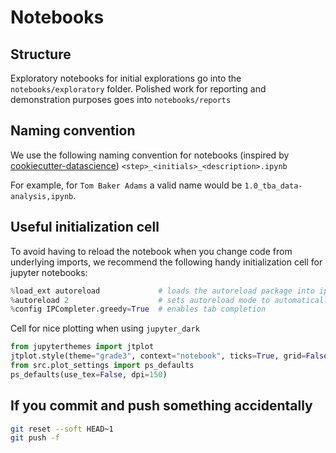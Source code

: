 # Notebooks

## Structure

Exploratory notebooks for initial explorations go into the `notebooks/exploratory` folder.
Polished work for reporting and demonstration purposes goes into `notebooks/reports`

## Naming convention

We use the following naming convention for notebooks (inspired by [cookiecutter-datascience](https://drivendata.github.io/cookiecutter-data-science/#notebooks-are-for-exploration-and-communication))
```<step>_<initials>_<description>.ipynb```

For example, for `Tom Baker Adams` a valid name would be `1.0_tba_data-analysis,ipynb`.

## Useful initialization cell

To avoid having to reload the notebook when you change code from underlying imports, we recommend the following handy initialization cell for jupyter notebooks:

```python
%load_ext autoreload             # loads the autoreload package into ipython kernel
%autoreload 2                    # sets autoreload mode to automatically reload modules when they change
%config IPCompleter.greedy=True  # enables tab completion
```

Cell for nice plotting when using `jupyter_dark`

```python
from jupyterthemes import jtplot
jtplot.style(theme="grade3", context="notebook", ticks=True, grid=False)
from src.plot_settings import ps_defaults
ps_defaults(use_tex=False, dpi=150)
```

## If you commit and push something accidentally

```bash
git reset --soft HEAD~1
git push -f
```
